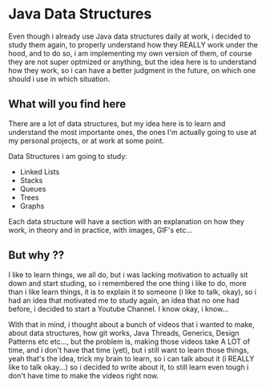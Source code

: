 # Java Data Structures

Even though i already use Java data structures daily at work, i decided to study them again, to properly understand how they REALLY work under the hood, and to do so, i am implementing my own version of them, of course they are not super optmized or anything,
but the idea here is to understand how they work, so i can have a better judgment in the future, on which one should i use in which situation.

## What will you find here

There are a lot of data structures, but my idea here is to learn and understand the most importante ones, the ones I'm actually going to use at my personal projects, or at work at some point. 

Data Structures i am going to study:
 - Linked Lists
 - Stacks
 - Queues
 - Trees
 - Graphs

Each data structure will have a section with an explanation on how they work, in theory and in practice, with images, GIF's etc... 

## But why ??
I like to learn things, we all do, but i was lacking motivation to actually sit down and start studing, so i remembered the one thing i like to do, more than i like learn things, it is to explain it to someone (i like to talk, okay), so i had an idea that motivated me to study again, an idea that no one had before, i decided to start a Youtube Channel.
I know okay, i know...

With that in mind, i thought about a bunch of videos that i wanted to make, about data structures, how git works, Java Threads, Generics, Design Patterns etc etc..., but the problem is, making those videos take A LOT of time, and i don't have that time (yet), but i still want to learn those things, yeah that's the idea, trick my brain to learn, so i can talk about it 
(i REALLY like to talk okay...) so i decided to write about it, to still learn even tough i don't have time to make the videos right now.
